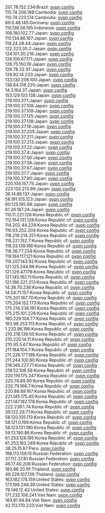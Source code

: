 201.78.152.234:Brazil: [ovpn config](vpn/201_78_152_234.ovpn)  
110.74.206.188:Cambodia: [ovpn config](vpn/110_74_206_188.ovpn)  
110.74.220.174:Cambodia: [ovpn config](vpn/110_74_220_174.ovpn)  
89.0.48.145:Germany: [ovpn config](vpn/89_0_48_145.ovpn)  
110.136.58.195:Indonesia: [ovpn config](vpn/110_136_58_195.ovpn)  
106.180.102.77:Japan: [ovpn config](vpn/106_180_102_77.ovpn)  
110.134.86.167:Japan: [ovpn config](vpn/110_134_86_167.ovpn)  
119.24.28.44:Japan: [ovpn config](vpn/119_24_28_44.ovpn)  
122.223.30.2:Japan: [ovpn config](vpn/122_223_30_2.ovpn)  
124.101.30.216:Japan: [ovpn config](vpn/124_101_30_216.ovpn)  
126.108.67.171:Japan: [ovpn config](vpn/126_108_67_171.ovpn)  
126.75.150.19:Japan: [ovpn config](vpn/126_75_150_19.ovpn)  
126.78.32.97:Japan: [ovpn config](vpn/126_78_32_97.ovpn)  
126.92.14.233:Japan: [ovpn config](vpn/126_92_14_233.ovpn)  
133.130.206.100:Japan: [ovpn config](vpn/133_130_206_100.ovpn)  
138.64.158.225:Japan: [ovpn config](vpn/138_64_158_225.ovpn)  
14.3.164.37:Japan: [ovpn config](vpn/14_3_164_37.ovpn)  
153.129.103.138:Japan: [ovpn config](vpn/153_129_103_138.ovpn)  
219.100.37.1:Japan: [ovpn config](vpn/219_100_37_1.ovpn)  
219.100.37.108:Japan: [ovpn config](vpn/219_100_37_108.ovpn)  
219.100.37.109:Japan: [ovpn config](vpn/219_100_37_109.ovpn)  
219.100.37.125:Japan: [ovpn config](vpn/219_100_37_125.ovpn)  
219.100.37.138:Japan: [ovpn config](vpn/219_100_37_138.ovpn)  
219.100.37.19:Japan: [ovpn config](vpn/219_100_37_19.ovpn)  
219.100.37.205:Japan: [ovpn config](vpn/219_100_37_205.ovpn)  
219.100.37.211:Japan: [ovpn config](vpn/219_100_37_211.ovpn)  
219.100.37.213:Japan: [ovpn config](vpn/219_100_37_213.ovpn)  
219.100.37.22:Japan: [ovpn config](vpn/219_100_37_22.ovpn)  
219.100.37.4:Japan: [ovpn config](vpn/219_100_37_4.ovpn)  
219.100.37.50:Japan: [ovpn config](vpn/219_100_37_50.ovpn)  
219.100.37.58:Japan: [ovpn config](vpn/219_100_37_58.ovpn)  
219.100.37.67:Japan: [ovpn config](vpn/219_100_37_67.ovpn)  
219.100.37.7:Japan: [ovpn config](vpn/219_100_37_7.ovpn)  
219.100.37.90:Japan: [ovpn config](vpn/219_100_37_90.ovpn)  
220.108.157.75:Japan: [ovpn config](vpn/220_108_157_75.ovpn)  
223.133.213.99:Japan: [ovpn config](vpn/223_133_213_99.ovpn)  
36.14.86.137:Japan: [ovpn config](vpn/36_14_86_137.ovpn)  
58.191.105.123:Japan: [ovpn config](vpn/58_191_105_123.ovpn)  
60.125.195.98:Japan: [ovpn config](vpn/60_125_195_98.ovpn)  
61.26.167.24:Japan: [ovpn config](vpn/61_26_167_24.ovpn)  
110.11.221.128:Korea Republic of: [ovpn config](vpn/110_11_221_128.ovpn)  
112.164.131.128:Korea Republic of: [ovpn config](vpn/112_164_131_128.ovpn)  
114.202.44.228:Korea Republic of: [ovpn config](vpn/114_202_44_228.ovpn)  
116.93.252.204:Korea Republic of: [ovpn config](vpn/116_93_252_204.ovpn)  
118.219.214.251:Korea Republic of: [ovpn config](vpn/118_219_214_251.ovpn)  
118.221.152.7:Korea Republic of: [ovpn config](vpn/118_221_152_7.ovpn)  
118.33.139.166:Korea Republic of: [ovpn config](vpn/118_33_139_166.ovpn)  
118.36.77.234:Korea Republic of: [ovpn config](vpn/118_36_77_234.ovpn)  
119.194.117.121:Korea Republic of: [ovpn config](vpn/119_194_117_121.ovpn)  
119.207.143.92:Korea Republic of: [ovpn config](vpn/119_207_143_92.ovpn)  
121.125.244.98:Korea Republic of: [ovpn config](vpn/121_125_244_98.ovpn)  
121.129.47.178:Korea Republic of: [ovpn config](vpn/121_129_47_178.ovpn)  
121.145.162.11:Korea Republic of: [ovpn config](vpn/121_145_162_11.ovpn)  
121.186.221.213:Korea Republic of: [ovpn config](vpn/121_186_221_213.ovpn)  
14.38.70.236:Korea Republic of: [ovpn config](vpn/14_38_70_236.ovpn)  
14.54.71.157:Korea Republic of: [ovpn config](vpn/14_54_71_157.ovpn)  
175.201.167.70:Korea Republic of: [ovpn config](vpn/175_201_167_70.ovpn)  
175.204.152.173:Korea Republic of: [ovpn config](vpn/175_204_152_173.ovpn)  
175.214.236.181:Korea Republic of: [ovpn config](vpn/175_214_236_181.ovpn)  
175.215.101.226:Korea Republic of: [ovpn config](vpn/175_215_101_226.ovpn)  
180.229.104.77:Korea Republic of: [ovpn config](vpn/180_229_104_77.ovpn)  
183.98.253.113:Korea Republic of: [ovpn config](vpn/183_98_253_113.ovpn)  
1.233.96.196:Korea Republic of: [ovpn config](vpn/1_233_96_196.ovpn)  
210.218.139.50:Korea Republic of: [ovpn config](vpn/210_218_139_50.ovpn)  
210.220.14.11:Korea Republic of: [ovpn config](vpn/210_220_14_11.ovpn)  
210.95.5.67:Korea Republic of: [ovpn config](vpn/210_95_5_67.ovpn)  
211.184.104.7:Korea Republic of: [ovpn config](vpn/211_184_104_7.ovpn)  
211.226.177.186:Korea Republic of: [ovpn config](vpn/211_226_177_186.ovpn)  
211.244.100.80:Korea Republic of: [ovpn config](vpn/211_244_100_80.ovpn)  
218.148.227.71:Korea Republic of: [ovpn config](vpn/218_148_227_71.ovpn)  
218.52.106.58:Korea Republic of: [ovpn config](vpn/218_52_106_58.ovpn)  
220.116.175.247:Korea Republic of: [ovpn config](vpn/220_116_175_247.ovpn)  
220.74.89.90:Korea Republic of: [ovpn config](vpn/220_74_89_90.ovpn)  
220.79.168.7:Korea Republic of: [ovpn config](vpn/220_79_168_7.ovpn)  
220.88.89.167:Korea Republic of: [ovpn config](vpn/220_88_89_167.ovpn)  
221.145.175.45:Korea Republic of: [ovpn config](vpn/221_145_175_45.ovpn)  
221.147.162.178:Korea Republic of: [ovpn config](vpn/221_147_162_178.ovpn)  
222.239.1.74:Korea Republic of: [ovpn config](vpn/222_239_1_74.ovpn)  
39.122.29.71:Korea Republic of: [ovpn config](vpn/39_122_29_71.ovpn)  
58.120.105.113:Korea Republic of: [ovpn config](vpn/58_120_105_113.ovpn)  
58.121.0.199:Korea Republic of: [ovpn config](vpn/58_121_0_199.ovpn)  
58.123.131.190:Korea Republic of: [ovpn config](vpn/58_123_131_190.ovpn)  
59.13.190.86:Korea Republic of: [ovpn config](vpn/59_13_190_86.ovpn)  
61.253.126.195:Korea Republic of: [ovpn config](vpn/61_253_126_195.ovpn)  
61.253.163.249:Korea Republic of: [ovpn config](vpn/61_253_163_249.ovpn)  
38.25.15.67:Peru: [ovpn config](vpn/38_25_15_67.ovpn)  
188.113.158.15:Russian Federation: [ovpn config](vpn/188_113_158_15.ovpn)  
37.112.37.81:Russian Federation: [ovpn config](vpn/37_112_37_81.ovpn)  
46.17.40.206:Russian Federation: [ovpn config](vpn/46_17_40_206.ovpn)  
183.88.20.91:Thailand: [ovpn config](vpn/183_88_20_91.ovpn)  
49.228.107.136:Thailand: [ovpn config](vpn/49_228_107_136.ovpn)  
163.182.174.159:United States: [ovpn config](vpn/163_182_174_159.ovpn)  
173.198.248.39:United States: [ovpn config](vpn/173_198_248_39.ovpn)  
76.146.12.42:United States: [ovpn config](vpn/76_146_12_42.ovpn)  
171.232.106.241:Viet Nam: [ovpn config](vpn/171_232_106_241.ovpn)  
183.81.94.84:Viet Nam: [ovpn config](vpn/183_81_94_84.ovpn)  
42.113.170.233:Viet Nam: [ovpn config](vpn/42_113_170_233.ovpn)  
